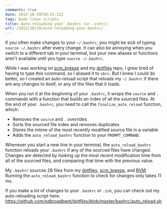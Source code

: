 ```yaml
---
comments: true
date: 2012-10-29T20:31:21Z
tags: bash linux scripts
title: Auto-reloading your .bashrc (or .zshrc)
url: /2012/10/29/auto-reloading-your-bashrc/
---
```


If you often make changes to your `~/.bashrc`, you might be sick of typing `source ~/.bashrc` after every change.
It can also be annoying when you switch to a different tab in your terminal, but your new aliases or functions aren't available until you type `source ~/.bashrc`.

While I was working on [scm_breeze](https://github.com/ndbroadbent/scm_breeze) and my [dotfiles](https://github.com/ndbroadbent/dotfiles) repo, I grew tired of having to type this command, so I aliased it to `sbrc`. But I knew I could do better, so I created an auto-reload script that reloads my `~/.bashrc` if there are any changes to itself, or any of the files that it loads.

When you run it at the beginning of your `.bashrc`, it wraps the `source` and `.` commands with a function that builds an index of all the sourced files. At the end of your `.bashrc`, you need to call the `finalize_auto_reload` function, which:

* Removes the `source` and `.` overrides
* Sorts the sourced file index and removes duplicates
* Stores the mtime of the most recently modified source file in a variable
* Adds the `auto_reload_bashrc` function to your `PROMPT_COMMAND`.

Whenever you start a new line in your terminal, the `auto_reload_bashrc` function reloads your `.bashrc` if any of the sourced files have changed. Changes are detected by looking up the most recent modification time from all of the sourced files, and comparing that time with the previous value.

My `.bashrc` sources 28 files from my [dotfiles](https://github.com/ndbroadbent/dotfiles), [scm_breeze](https://github.com/ndbroadbent/scm_breeze), and [RVM](https://rvm.io/). Running the `auto_reload_bashrc` function to check for changes only takes 11 ms.

If you make a lot of changes to your `.bashrc` or `.zsh`, you can check out my auto-reloading script here:
<a href="https://github.com/ndbroadbent/dotfiles/blob/master/bashrc/auto_reload.sh" target="_blank">https://github.com/ndbroadbent/dotfiles/blob/master/bashrc/auto_reload.sh</a>
